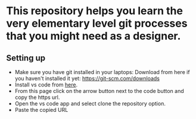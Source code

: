 # This repository helps you learn the very elementary level git processes that you might need as a designer.

## Setting up

- Make sure you have git installed in your laptops:
Download from here if you haven't installed it yet: https://git-scm.com/downloads
- Install vs code from [here](https://code.visualstudio.com/download).
- From this page click on the arrow button next to the code button and copy the https url.
- Open the vs code app and select clone the repository option.
- Paste the copied URL



